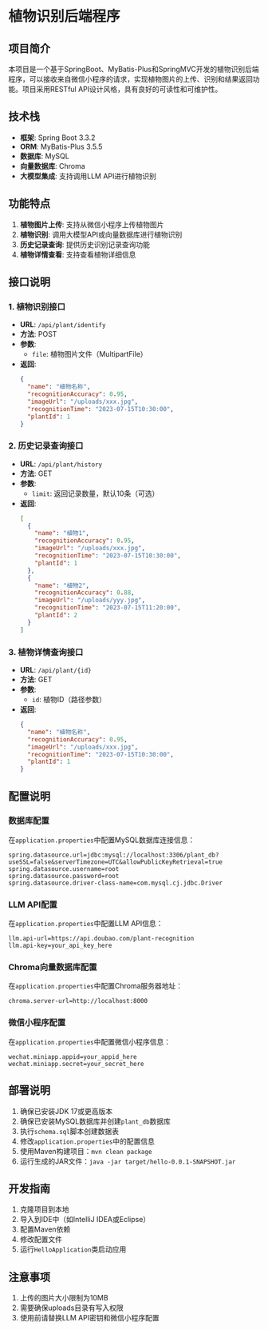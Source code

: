 # 植物识别后端程序

## 项目简介

本项目是一个基于SpringBoot、MyBatis-Plus和SpringMVC开发的植物识别后端程序，可以接收来自微信小程序的请求，实现植物图片的上传、识别和结果返回功能。项目采用RESTful API设计风格，具有良好的可读性和可维护性。

## 技术栈

- **框架**: Spring Boot 3.3.2
- **ORM**: MyBatis-Plus 3.5.5
- **数据库**: MySQL
- **向量数据库**: Chroma
- **大模型集成**: 支持调用LLM API进行植物识别

## 功能特点

1. **植物图片上传**: 支持从微信小程序上传植物图片
2. **植物识别**: 调用大模型API或向量数据库进行植物识别
3. **历史记录查询**: 提供历史识别记录查询功能
4. **植物详情查看**: 支持查看植物详细信息

## 接口说明

### 1. 植物识别接口

- **URL**: `/api/plant/identify`
- **方法**: POST
- **参数**: 
  - `file`: 植物图片文件（MultipartFile）
- **返回**: 
  ```json
  {
    "name": "植物名称",
    "recognitionAccuracy": 0.95,
    "imageUrl": "/uploads/xxx.jpg",
    "recognitionTime": "2023-07-15T10:30:00",
    "plantId": 1
  }
  ```

### 2. 历史记录查询接口

- **URL**: `/api/plant/history`
- **方法**: GET
- **参数**: 
  - `limit`: 返回记录数量，默认10条（可选）
- **返回**: 
  ```json
  [
    {
      "name": "植物1",
      "recognitionAccuracy": 0.95,
      "imageUrl": "/uploads/xxx.jpg",
      "recognitionTime": "2023-07-15T10:30:00",
      "plantId": 1
    },
    {
      "name": "植物2",
      "recognitionAccuracy": 0.88,
      "imageUrl": "/uploads/yyy.jpg",
      "recognitionTime": "2023-07-15T11:20:00",
      "plantId": 2
    }
  ]
  ```

### 3. 植物详情查询接口

- **URL**: `/api/plant/{id}`
- **方法**: GET
- **参数**: 
  - `id`: 植物ID（路径参数）
- **返回**: 
  ```json
  {
    "name": "植物名称",
    "recognitionAccuracy": 0.95,
    "imageUrl": "/uploads/xxx.jpg",
    "recognitionTime": "2023-07-15T10:30:00",
    "plantId": 1
  }
  ```

## 配置说明

### 数据库配置

在`application.properties`中配置MySQL数据库连接信息：

```properties
spring.datasource.url=jdbc:mysql://localhost:3306/plant_db?useSSL=false&serverTimezone=UTC&allowPublicKeyRetrieval=true
spring.datasource.username=root
spring.datasource.password=root
spring.datasource.driver-class-name=com.mysql.cj.jdbc.Driver
```

### LLM API配置

在`application.properties`中配置LLM API信息：

```properties
llm.api-url=https://api.doubao.com/plant-recognition
llm.api-key=your_api_key_here
```

### Chroma向量数据库配置

在`application.properties`中配置Chroma服务器地址：

```properties
chroma.server-url=http://localhost:8000
```

### 微信小程序配置

在`application.properties`中配置微信小程序信息：

```properties
wechat.miniapp.appid=your_appid_here
wechat.miniapp.secret=your_secret_here
```

## 部署说明

1. 确保已安装JDK 17或更高版本
2. 确保已安装MySQL数据库并创建`plant_db`数据库
3. 执行`schema.sql`脚本创建数据表
4. 修改`application.properties`中的配置信息
5. 使用Maven构建项目：`mvn clean package`
6. 运行生成的JAR文件：`java -jar target/hello-0.0.1-SNAPSHOT.jar`

## 开发指南

1. 克隆项目到本地
2. 导入到IDE中（如IntelliJ IDEA或Eclipse）
3. 配置Maven依赖
4. 修改配置文件
5. 运行`HelloApplication`类启动应用

## 注意事项

1. 上传的图片大小限制为10MB
2. 需要确保uploads目录有写入权限
3. 使用前请替换LLM API密钥和微信小程序配置